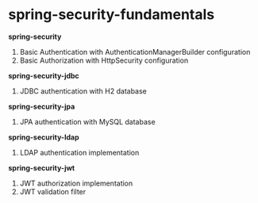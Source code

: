 # spring-security-fundamentals

**spring-security**
  1. Basic Authentication with AuthenticationManagerBuilder configuration
  2. Basic Authorization with HttpSecurity configuration

**spring-security-jdbc**
  1. JDBC authentication with H2 database
  
**spring-security-jpa**
  1. JPA authentication with MySQL database
  
**spring-security-ldap**
  1. LDAP authentication implementation
  
**spring-security-jwt**
  1. JWT authorization implementation
  2. JWT validation filter
  